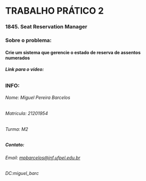 
# TRABALHO PRÁTICO 2
### 1845. Seat Reservation Manager
### Sobre o problema:
#### Crie um sistema que gerencie o estado de reserva de assentos numerados

##### Link para o vídeo:
###### <g>

### INFO:
###### Nome: Miguel Pereira Barcelos
###### Matricula: 21201954
###### Turma: M2
##### Contato:
###### Email: mpbarcelos@inf.ufpel.edu.br 
###### DC:miguel_barc





